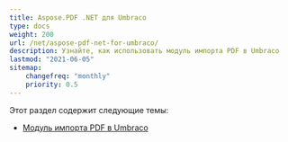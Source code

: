 ```yaml
---
title: Aspose.PDF .NET для Umbraco
type: docs
weight: 200
url: /net/aspose-pdf-net-for-umbraco/
description: Узнайте, как использовать модуль импорта PDF в Umbraco
lastmod: "2021-06-05"
sitemap:
    changefreq: "monthly"
    priority: 0.5
---
```


Этот раздел содержит следующие темы:

- [Модуль импорта PDF в Umbraco](/pdf/net/umbraco-pdf-import-module/)
